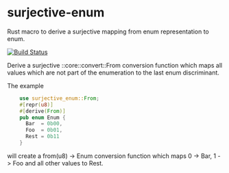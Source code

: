 # surjective-enum
Rust macro to derive a surjective mapping from enum representation to enum.

[![Build Status](https://travis-ci.org/freylax/surjective-enum.svg?branch=master)](https://travis-ci.org/freylax/surjective-enum)


Derive a surjective ::core::convert::From<Unitary Enum Representation> conversion function
which maps all values which are not part of the enumeration to the last
enum discriminant.

The example
``` rust
	use surjective_enum::From;
    #[repr(u8)]
	#[derive(From)]
    pub enum Enum {
      Bar  = 0b00,
      Foo  = 0b01,
      Rest = 0b11
    }
```
will create a from(u8) -> Enum conversion function which maps
 0 -> Bar, 1 -> Foo and all other values to Rest.
